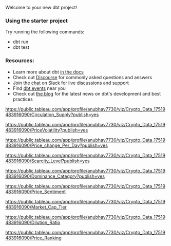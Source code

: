 Welcome to your new dbt project!

### Using the starter project

Try running the following commands:
- dbt run
- dbt test


### Resources:
- Learn more about dbt [in the docs](https://docs.getdbt.com/docs/introduction)
- Check out [Discourse](https://discourse.getdbt.com/) for commonly asked questions and answers
- Join the [chat](https://community.getdbt.com/) on Slack for live discussions and support
- Find [dbt events](https://events.getdbt.com) near you
- Check out [the blog](https://blog.getdbt.com/) for the latest news on dbt's development and best practices

https://public.tableau.com/app/profile/anubhav7730/viz/Crypto_Data_17519483916090/Circulation_Supply?publish=yes


https://public.tableau.com/app/profile/anubhav7730/viz/Crypto_Data_17519483916090/PriceVolatility?publish=yes


https://public.tableau.com/app/profile/anubhav7730/viz/Crypto_Data_17519483916090/Price_change_Per_Day?publish=yes


https://public.tableau.com/app/profile/anubhav7730/viz/Crypto_Data_17519483916090/Scarcity_Level?publish=yes


https://public.tableau.com/app/profile/anubhav7730/viz/Crypto_Data_17519483916090/Dominance_Category?publish=yes


https://public.tableau.com/app/profile/anubhav7730/viz/Crypto_Data_17519483916090/Price_Sentiment


https://public.tableau.com/app/profile/anubhav7730/viz/Crypto_Data_17519483916090/Market_Cap_Tier


https://public.tableau.com/app/profile/anubhav7730/viz/Crypto_Data_17519483916090/Dilution_Ratio


https://public.tableau.com/app/profile/anubhav7730/viz/Crypto_Data_17519483916090/Price_Ranking
